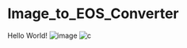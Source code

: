 # Image_to_EOS_Converter
Hello World!
![image](https://user-images.githubusercontent.com/125891727/220140884-faa00cb1-87a5-4e93-a712-e6471125365e.png)
![c](https://user-images.githubusercontent.com/125891727/220140518-4ed9c0e0-e961-45c0-8106-2639e07d26fb.png)
